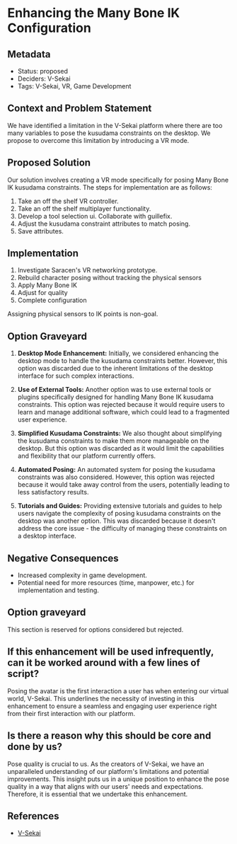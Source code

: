 # Enhancing the Many Bone IK Configuration

## Metadata

- Status: proposed 
- Deciders: V-Sekai
- Tags: V-Sekai, VR, Game Development

## Context and Problem Statement

We have identified a limitation in the V-Sekai platform where there are too many variables to pose the kusudama constraints on the desktop. We propose to overcome this limitation by introducing a VR mode.

## Proposed Solution

Our solution involves creating a VR mode specifically for posing Many Bone IK kusudama constraints. The steps for implementation are as follows:

1. Take an off the shelf VR controller.
2. Take an off the shelf multiplayer functionality.
3. Develop a tool selection ui. Collaborate with guillefix.
4. Adjust the kusudama constraint attributes to match posing.
5. Save attributes.

## Implementation

1. Investigate Saracen's VR networking prototype.
1. Rebuild character posing without tracking the physical sensors
2. Apply Many Bone IK
3. Adjust for quality
4. Complete configuration

Assigning physical sensors to IK points is non-goal.

## Option Graveyard

1. **Desktop Mode Enhancement:** Initially, we considered enhancing the desktop mode to handle the kusudama constraints better. However, this option was discarded due to the inherent limitations of the desktop interface for such complex interactions.

2. **Use of External Tools:** Another option was to use external tools or plugins specifically designed for handling Many Bone IK kusudama constraints. This option was rejected because it would require users to learn and manage additional software, which could lead to a fragmented user experience.

3. **Simplified Kusudama Constraints:** We also thought about simplifying the kusudama constraints to make them more manageable on the desktop. But this option was discarded as it would limit the capabilities and flexibility that our platform currently offers.

4. **Automated Posing:** An automated system for posing the kusudama constraints was also considered. However, this option was rejected because it would take away control from the users, potentially leading to less satisfactory results.

5. **Tutorials and Guides:** Providing extensive tutorials and guides to help users navigate the complexity of posing kusudama constraints on the desktop was another option. This was discarded because it doesn't address the core issue - the difficulty of managing these constraints on a desktop interface.

## Negative Consequences

- Increased complexity in game development.
- Potential need for more resources (time, manpower, etc.) for implementation and testing.

## Option graveyard

This section is reserved for options considered but rejected.

## If this enhancement will be used infrequently, can it be worked around with a few lines of script?

Posing the avatar is the first interaction a user has when entering our virtual world, V-Sekai. This underlines the necessity of investing in this enhancement to ensure a seamless and engaging user experience right from their first interaction with our platform.

## Is there a reason why this should be core and done by us?

Pose quality is crucial to us. As the creators of V-Sekai, we have an unparalleled understanding of our platform's limitations and potential improvements. This insight puts us in a unique position to enhance the pose quality in a way that aligns with our users' needs and expectations. Therefore, it is essential that we undertake this enhancement.

## References

- [V-Sekai](https://v-sekai.org/)

